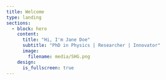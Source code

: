 ```yaml
---
title: Welcome
type: landing
sections:
  - block: hero
    content:
      title: "Hi, I'm Jane Doe"
      subtitle: "PhD in Physics | Researcher | Innovator"
      image:
        filename: media/SHG.png
    design:
      is_fullscreen: true
---
```


